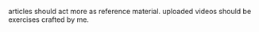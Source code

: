 articles should act more as reference material. 
uploaded videos should be exercises crafted by me.
